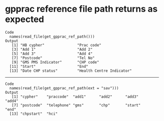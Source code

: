 # gpprac reference file path returns as expected

    Code
      names(read_file(get_gpprac_ref_path()))
    Output
       [1] "HB cypher"               "Prac code"              
       [3] "Add 1"                   "Add 2"                  
       [5] "Add 3"                   "Add 4"                  
       [7] "Postcode"                "Tel No"                 
       [9] "GMS PMS Indicator"       "CHP code"               
      [11] "Start"                   "End"                    
      [13] "Date CHP status"         "Health Centre Indicator"

---

    Code
      names(read_file(get_gpprac_ref_path(ext = "sav")))
    Output
       [1] "cypher"    "praccode"  "add1"      "add2"      "add3"      "add4"     
       [7] "postcode"  "telephone" "gms"       "chp"       "start"     "end"      
      [13] "chpstart"  "hci"      

